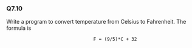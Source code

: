 ### Q7.10

Write a program to convert temperature from Celsius to Fahrenheit. The formula is

```
								F = (9/5)*C + 32
```


